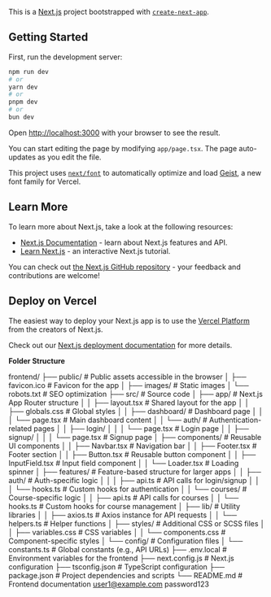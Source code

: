 This is a [Next.js](https://nextjs.org) project bootstrapped with [`create-next-app`](https://nextjs.org/docs/app/api-reference/cli/create-next-app).

## Getting Started

First, run the development server:

```bash
npm run dev
# or
yarn dev
# or
pnpm dev
# or
bun dev
```

Open [http://localhost:3000](http://localhost:3000) with your browser to see the result.

You can start editing the page by modifying `app/page.tsx`. The page auto-updates as you edit the file.

This project uses [`next/font`](https://nextjs.org/docs/app/building-your-application/optimizing/fonts) to automatically optimize and load [Geist](https://vercel.com/font), a new font family for Vercel.

## Learn More

To learn more about Next.js, take a look at the following resources:

- [Next.js Documentation](https://nextjs.org/docs) - learn about Next.js features and API.
- [Learn Next.js](https://nextjs.org/learn) - an interactive Next.js tutorial.

You can check out [the Next.js GitHub repository](https://github.com/vercel/next.js) - your feedback and contributions are welcome!

## Deploy on Vercel

The easiest way to deploy your Next.js app is to use the [Vercel Platform](https://vercel.com/new?utm_medium=default-template&filter=next.js&utm_source=create-next-app&utm_campaign=create-next-app-readme) from the creators of Next.js.

Check out our [Next.js deployment documentation](https://nextjs.org/docs/app/building-your-application/deploying) for more details.

**Folder Structure**

frontend/
├── public/                   # Public assets accessible in the browser
│   ├── favicon.ico           # Favicon for the app
│   ├── images/               # Static images
│   └── robots.txt            # SEO optimization
├── src/                      # Source code
│   ├── app/                  # Next.js App Router structure
│   │   ├── layout.tsx        # Shared layout for the app
│   │   ├── globals.css       # Global styles
│   │   ├── dashboard/        # Dashboard page
│   │   │   └── page.tsx      # Main dashboard content
│   │   └── auth/             # Authentication-related pages
│   │       ├── login/
│   │       │   └── page.tsx  # Login page
│   │       ├── signup/
│   │       │   └── page.tsx  # Signup page
│   ├── components/           # Reusable UI components
│   │   ├── Navbar.tsx        # Navigation bar
│   │   ├── Footer.tsx        # Footer section
│   │   ├── Button.tsx        # Reusable button component
│   │   ├── InputField.tsx    # Input field component
│   │   └── Loader.tsx        # Loading spinner
│   ├── features/             # Feature-based structure for larger apps
│   │   ├── auth/             # Auth-specific logic
│   │   │   ├── api.ts        # API calls for login/signup
│   │   │   └── hooks.ts      # Custom hooks for authentication
│   │   └── courses/          # Course-specific logic
│   │       ├── api.ts        # API calls for courses
│   │       └── hooks.ts      # Custom hooks for course management
│   ├── lib/                  # Utility libraries
│   │   ├── axios.ts          # Axios instance for API requests
│   │   └── helpers.ts        # Helper functions
│   ├── styles/               # Additional CSS or SCSS files
│   │   ├── variables.css     # CSS variables
│   │   └── components.css    # Component-specific styles
│   └── config/               # Configuration files
│       └── constants.ts      # Global constants (e.g., API URLs)
├── .env.local                # Environment variables for the frontend
├── next.config.js            # Next.js configuration
├── tsconfig.json             # TypeScript configuration
├── package.json              # Project dependencies and scripts
└── README.md                 # Frontend documentation
user1@example.com password123